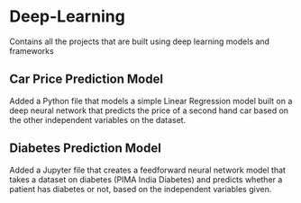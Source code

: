 # Deep-Learning
Contains all the projects that are built using deep learning models and frameworks

## Car Price Prediction Model
Added a Python file that models a simple Linear Regression model built on a deep neural network that predicts the price of a second hand car based on the other independent variables on the dataset.

## Diabetes Prediction Model
Added a Jupyter file that creates a feedforward neural network model that takes a dataset on diabetes (PIMA India Diabetes) and predicts whether a patient has diabetes or not, based on the independent variables given.
